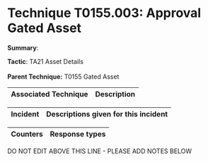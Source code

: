 # Technique T0155.003: Approval Gated Asset

**Summary**: 

**Tactic**: TA21 Asset Details <br><br>**Parent Technique:** T0155 Gated Asset


| Associated Technique | Description |
| --------- | ------------------------- |



| Incident | Descriptions given for this incident |
| -------- | -------------------- |



| Counters | Response types |
| -------- | -------------- |


DO NOT EDIT ABOVE THIS LINE - PLEASE ADD NOTES BELOW